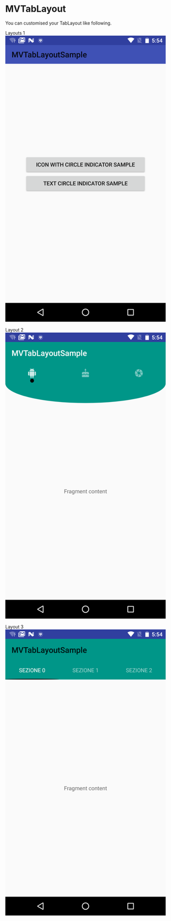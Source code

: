 # MVTabLayout

You can customised your TabLayout like following.

Layouts 1
![alt text](https://github.com/MehulKK/MVTabLayout/blob/master/1.png)

Layout 2
![alt text](https://github.com/MehulKK/MVTabLayout/blob/master/2.png)

Layout 3
![alt text](https://github.com/MehulKK/MVTabLayout/blob/master/3.png)
